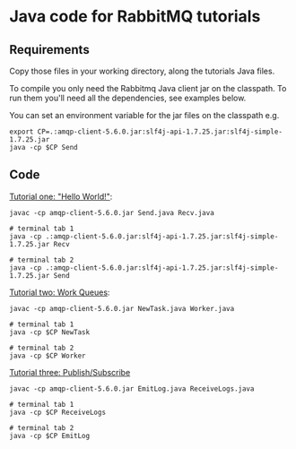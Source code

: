 # Java code for RabbitMQ tutorials
## Requirements

Copy those files in your working directory, along the tutorials Java files.

To compile you only need the Rabbitmq Java client jar on the classpath.
To run them you'll need all the dependencies, see examples below.

You can set an environment variable for the jar files on the classpath e.g.

```
export CP=.:amqp-client-5.6.0.jar:slf4j-api-1.7.25.jar:slf4j-simple-1.7.25.jar
java -cp $CP Send
```

## Code

[Tutorial one: "Hello World!"](https://www.rabbitmq.com/tutorial-one-java.html):

```
javac -cp amqp-client-5.6.0.jar Send.java Recv.java

# terminal tab 1
java -cp .:amqp-client-5.6.0.jar:slf4j-api-1.7.25.jar:slf4j-simple-1.7.25.jar Recv

# terminal tab 2
java -cp .:amqp-client-5.6.0.jar:slf4j-api-1.7.25.jar:slf4j-simple-1.7.25.jar Send
```

[Tutorial two: Work Queues](https://www.rabbitmq.com/tutorial-two-java.html):

```
javac -cp amqp-client-5.6.0.jar NewTask.java Worker.java

# terminal tab 1
java -cp $CP NewTask

# terminal tab 2
java -cp $CP Worker
```

[Tutorial three: Publish/Subscribe](https://www.rabbitmq.com/tutorial-three-java.html)

``` shell
javac -cp amqp-client-5.6.0.jar EmitLog.java ReceiveLogs.java

# terminal tab 1
java -cp $CP ReceiveLogs

# terminal tab 2
java -cp $CP EmitLog
```
